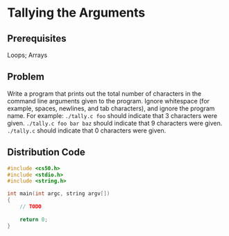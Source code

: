 # Tallying the Arguments

## Prerequisites
Loops; Arrays

## Problem
Write a program that prints out the total number of characters in the command line arguments given to the program. Ignore whitespace (for example, spaces, newlines, and tab characters), and ignore the program name. For example:
```./tally.c foo``` should indicate that 3 characters were given. ```./tally.c foo bar baz``` should indicate that 9 characters were given. ```./tally.c``` should indicate that 0 characters were given.

## Distribution Code

```c
#include <cs50.h>
#include <stdio.h>
#include <string.h>

int main(int argc, string argv[])
{
    // TODO
    
    return 0;
}
```
